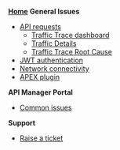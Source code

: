
[**Home**](/docs/home.md)
**General Issues**
- [API requests](/docs/logs/debugging-API-issues.md)
    - [Traffic Trace dashboard](/docs/logs/view-the-traffic-trace.md)
    - [Traffic Details](/docs/logs/verify-api-request.md)
    - [Traffic Trace Root Cause](/docs/logs/trace-root-cause.md)
- [JWT authentication](/docs/jwt/error-codes.md)
- [Network connectivity](docs/networking/networking-issues.md)
- [APEX plugin](/migration/plugin.md)

**API Manager Portal**
- [Common issues](/docs/manager-portal/common-issues.md)

**Support**
- [Raise a ticket](/docs/contact-us.md)

